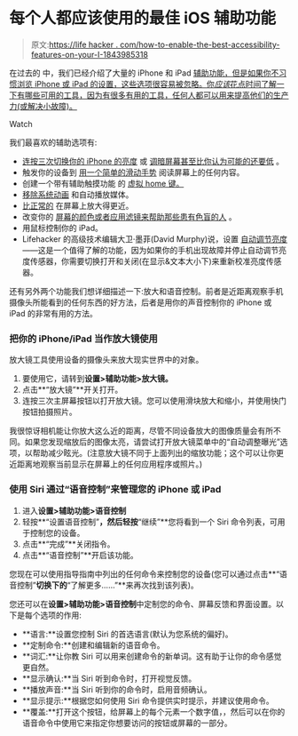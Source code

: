 # 每个人都应该使用的最佳 iOS 辅助功能

> 原文:[https://life hacker . com/how-to-enable-the-best-accessibility-features-on-your-I-1843985318](https://lifehacker.com/how-to-enable-the-best-accessibility-features-on-your-i-1843985318)

在过去的 中，我们已经介绍了大量的 iPhone 和 iPad [辅助功能，但是如果你不习惯浏览 iPhone 或 iPad 的设置，这些选项很容易被忽略。你*应该*花点时间了解一下有哪些可用的工具，因为有很多有用的工具，任何人都可以用来提高他们的生产力(或解决小故障)。](https://lifehacker.com/the-secret-powers-hidden-in-your-iphones-accessibility-816886743) 

Watch

我们最喜欢的辅助选项有:

*   [连按三次切换你的 iPhone 的亮度](https://lifehacker.com/toggle-your-iphones-brightness-with-a-home-button-trip-1651329242) 或 [调暗屏幕甚至比你认为可能的还要低](https://lifehacker.com/how-to-dim-your-iphones-brightness-more-than-you-though-1833138064) 。
*   触发你的设备到 [用一个简单的滑动手势](https://lifehacker.com/make-your-iphone-read-anything-out-loud-with-one-quick-1781787601) 阅读屏幕上的任何内容。
*   创建一个带有辅助触摸功能 的 [虚拟 home 键。](https://lifehacker.com/how-to-create-a-virtual-home-button-on-the-iphone-x-tha-1820264604)
*   [移除系统动画](https://lifehacker.com/completely-remove-interface-animations-in-ios-with-an-a-1763802848) 和自动播放媒体。
*   [比正常的](https://lifehacker.com/zoom-in-on-instagram-with-ios-accessibility-settings-1448122954) 在屏幕上放大得更近。
*   改变你的 [屏幕的颜色或者应用滤镜来帮助那些患有色盲的人](https://lifehacker.com/how-to-tint-your-iphone-screen-to-look-more-saturated-1827056611) 。
*   用鼠标控制你的 iPad。
*   Lifehacker 的高级技术编辑大卫·墨菲(David Murphy)说，设置 [自动调节亮度](https://lifehacker.com/fix-auto-brightness-issues-on-the-iphone-and-ipad-by-re-5983938)——这是一个值得了解的功能，因为如果你的手机出现故障并停止自动调节亮度传感器，你需要切换打开和关闭(在显示&文本大小下)来重新校准亮度传感器。

还有另外两个功能我们想详细描述一下:放大和语音控制。前者是近距离观察手机摄像头所能看到的任何东西的好方法，后者是用你的声音控制你的 iPhone 或 iPad 的非常有用的方法。

### 把你的 iPhone/iPad 当作放大镜使用

放大镜工具使用设备的摄像头来放大现实世界中的对象。

1.  要使用它，请转到**设置>辅助功能>放大镜。**
2.  点击**“放大镜”**开关打开。
3.  连按三次主屏幕按钮以打开放大镜。您可以使用滑块放大和缩小，并使用快门按钮拍摄照片。

我很惊讶相机能让你放大这么近的距离，尽管不同设备放大的图像质量会有所不同。如果您发现缩放后的图像太亮，请尝试打开放大镜菜单中的“自动调整曝光”选项，以帮助减少眩光。(注意放大镜不同于上面列出的缩放功能；这个可以让你更近距离地观察当前显示在屏幕上的任何应用程序或照片。)

### 使用 Siri 通过“语音控制”来管理您的 iPhone 或 iPad

1.  进入**设置>辅助功能>语音控制**
2.  轻按**“设置语音控制”**，然后轻按**“继续”**您将看到一个 Siri 命令列表，可用于控制您的设备。
3.  点击**“完成”**关闭指令。
4.  点击**“语音控制”**开启该功能。

您现在可以使用指导指南中列出的任何命令来控制您的设备(您可以通过点击**“语音控制”**切换下的**“了解更多……”**来再次找到该列表)。

您还可以在**设置>辅助功能>语音控制**中定制您的命令、屏幕反馈和界面设置。以下是每个选项的作用:

*   **语言:**设置您控制 Siri 的首选语言(默认为您系统的偏好)。
*   **定制命令:**创建和编辑新的语音命令。
*   **词汇:**让你教 Siri 可以用来创建命令的新单词。这有助于让你的命令感觉更自然。
*   **显示确认:**当 Siri 听到命令时，打开视觉反馈。
*   **播放声音:**当 Siri 听到你的命令时，启用音频确认。
*   **显示提示:**根据您如何使用 Siri 命令提供实时提示，并建议使用命令。
*   **覆盖:**打开这个按钮，给屏幕上的每个元素一个数字值，，然后可以在你的语音命令中使用它来指定你想要访问的按钮或屏幕的一部分。